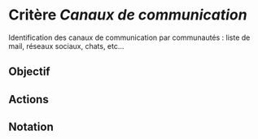 # Critère *Canaux de communication*
Identification des canaux de communication par communautés : liste de mail, réseaux sociaux, chats, etc...

## Objectif


## Actions


## Notation